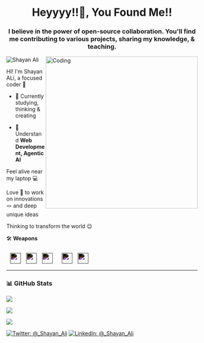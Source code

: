 <h1 align="center">Heyyyy!!👋, You Found Me!!</h1>
<h3 align="center">I believe in the power of open-source collaboration. You'll find me contributing to various projects, sharing my knowledge, & teaching.</h3>
<img align="right" alt="Coding" width="400" src="https://i.pinimg.com/originals/e8/f4/53/e8f453469a3ec97ecd354df465d73913.gif">

<p align="left"> <img src="https://komarev.com/ghpvc/?username=Shayan21345293&label=Profile%20views&color=0e75b6&style=flat" alt="Shayan Ali" /> </p>


HI! I'm Shayan ALi, a focused coder 🧩

- 🔭 Currently studying, thinking & creating

- 💬 Understand **Web Development, Agentic AI**

Feel alive near my laptop 💻

Love 💖 to work on innovations 🪢 and deep unique ideas

Thinking to transform the world 😉

🛠️ **Weapons**

<p align="start" style="padding-top:10px;">
  <img src="https://cdn.jsdelivr.net/gh/devicons/devicon/icons/nextjs/nextjs-original.svg" alt="Next.js" height="28" style="margin:0 10px; filter: invert(100%);" />
  <img src="https://upload.wikimedia.org/wikipedia/commons/0/04/ChatGPT_logo.svg" alt="ChatGPT" height="28" style="filter: invert(100%);" />
  <img src="https://cdn.jsdelivr.net/gh/devicons/devicon/icons/typescript/typescript-original.svg" alt="TypeScript" height="28" style="margin:0 10px; filter: invert(100%);" />
  <img src="https://cdn.jsdelivr.net/gh/devicons/devicon/icons/javascript/javascript-original.svg" alt="JavaScript" height="28" style="margin:0 10px; filter: invert(100%);" />
  <img src="https://cdn.jsdelivr.net/gh/devicons/devicon/icons/python/python-original.svg" alt="Python" height="28" style="filter: invert(100%);" />
</p>

---

### 📊 **GitHub Stats**

<p align="start">
    <img src="https://github-readme-stats.vercel.app/api/top-langs?username=danielhashmi&layout=compact&theme=dark&hide_border=true&bg_color=1e1e1e&title_color=ffffff&text_color=ffffff"/>
</p>
<p align="start">
    <img src="https://github-readme-stats.vercel.app/api?username=danielhashmi&show_icons=true&hide_border=true&theme=dark&bg_color=1e1e1e&title_color=ffffff&text_color=ffffff&icon_color=ffffff" />
</p>
<p align="start">
    <img src="https://github-readme-streak-stats.herokuapp.com?user=danielhashmi&theme=dark&hide_border=true&background=1e1e1e&stroke=ffffff&ring=ffffff&fire=ffffff&currStreakLabel=ffffff"/>
</p>

[![Twitter: @_Shayan_Ali](https://img.shields.io/badge/Twitter--1e1e1e?style=flat&logo=instagram&logoColor=ffffff)](https://www.instagram.com/itz_shaya9/#)
[![LinkedIn: @_Shayan_Ali](https://img.shields.io/badge/LinkedIn--1e1e1e?style=flat&logo=linkedin&logoColor=ffffff)](https://www.linkedin.com/in/shaya9/)

